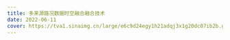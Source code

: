 ```yaml
---
title: 多来源路况数据时空融合融合技术
date: 2022-06-11
cover: https://tva1.sinaimg.cn/large/e6c9d24egy1h21adqj3x1g20dc07ib2b.gif
---
```

